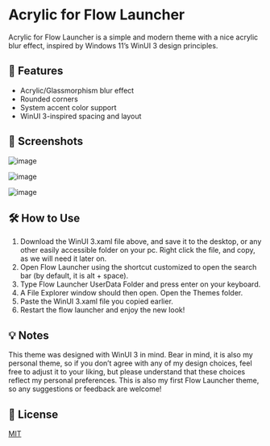 # Acrylic for Flow Launcher

Acrylic for Flow Launcher is a simple and modern theme with a nice acrylic blur effect, inspired by Windows 11’s WinUI 3 design principles.

## 🌟 Features

- Acrylic/Glassmorphism blur effect
- Rounded corners
- System accent color support
- WinUI 3-inspired spacing and layout



## 📸 Screenshots
![image](https://github.com/user-attachments/assets/7a1751ff-67ad-4d56-a87a-e7eb07d78260)

![image](https://github.com/user-attachments/assets/8ea10e7f-5dbf-41f6-af54-8eb645d1e571)

![image](https://github.com/user-attachments/assets/17b6a301-b686-47e4-9e69-48a241cdb017)


## 🛠 How to Use

1. Download the WinUI 3.xaml file above, and save it to the desktop, or any other easily accessible folder on your pc. Right click the file, and copy, as we will need it later on.
2. Open Flow Launcher using the shortcut customized to open the search bar (by default, it is alt + space).
3. Type Flow Launcher UserData Folder and press enter on your keyboard.
4. A File Explorer window should then open. Open the Themes folder.
5. Paste the WinUI 3.xaml file you copied earlier.
6. Restart the flow launcher and enjoy the new look!

## 💡 Notes

This theme was designed with WinUI 3 in mind. Bear in mind, it is also my personal theme, so if you don’t agree with any of my design choices, feel free to adjust it to your liking, but please understand that these choices reflect my personal preferences. This is also my first Flow Launcher theme, so any suggestions or feedback are welcome!

## 📄 License

[MIT](LICENSE)
